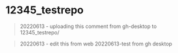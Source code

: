 # 12345_testrepo

>20220613 - uploading this comment from gh-desktop to 12345_testrepo/

>20220613 - edit this from web
> 20220613-test from gh desktop
